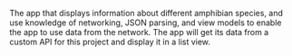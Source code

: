 The app that displays information about different amphibian species, and use knowledge of networking, JSON parsing, and view models to enable the app to use data from the network. The app will get its data from a custom API for this project and display it in a list view.
